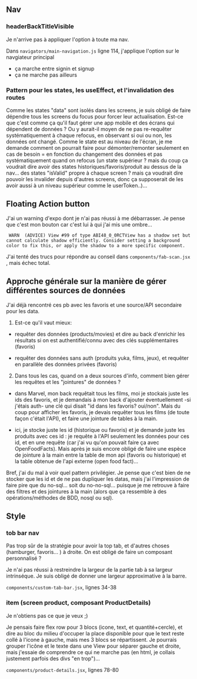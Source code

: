 ## Nav

### headerBackTitleVisible

Je n'arrive pas à appliquer l'option à toute ma nav.

Dans `navigators/main-navigation.js` ligne 114, j'applique l'option sur le navgiateur principal

- ça marche entre signin et signup
- ça ne marche pas ailleurs

### Pattern pour les states, les useEffect, et l'invalidation des routes

Comme les states "data" sont isolés dans les screens, je suis obligé de faire dépendre tous les screens du focus pour forcer leur actualisation. Est-ce que c'est comme ça qu'il faut gérer une app mobile et des écrans qui dépendent de données ? Ou y aurait-il moyen de ne pas re-requêter systématiquement à chaque refocus, en observant si oui ou non, les données ont changé. Comme le state est au niveau de l'écran, je me demande comment on pourrait faire pour démonter/remonter seulement en cas de besoin = en fonction du changement des données et pas systématiquement quand on refocus (un state supérieur ? mais du coup ça voudrait dire avoir des states historiques/favoris/produit au dessus de la nav... des states "isValid" propre à chaque screen ? mais ça voudrait dire pouvoir les invalider depuis d'autres screens, donc ça supposerait de les avoir aussi à un niveau supérieur comme le userToken..)...

## Floating Action button

J'ai un warning d'expo dont je n'ai pas réussi à me débarrasser. Je pense que c'est mon bouton car c'est lui à qui j'ai mis une ombre...

```
 WARN  (ADVICE) View #99 of type ABI48_0_0RCTView has a shadow set but cannot calculate shadow efficiently. Consider setting a background color to fix this, or apply the shadow to a more specific component.
```

J'ai tenté des trucs pour répondre au conseil dans `components/fab-scan.jsx` , mais échec total.

## Approche générale sur la manière de gérer différentes sources de données

J'ai déjà rencontré ces pb avec les favoris et une source/API secondaire pour les data.

1. Est-ce qu'il vaut mieux:

- requêter des données (products/movies) et dire au back d'enrichir les résultats si on est authentifié/connu avec des clés supplémentaires (favoris)

- requêter des données sans auth (produits yuka, films, jeux), et requêter en parallèle des données privées (favoris)

2. Dans tous les cas, quand on a deux sources d'info, comment bien gérer les requêtes et les "jointures" de données ?

- dans Marvel, mon back requêtait tous les films, moi je stockais juste les ids des favoris, et je demandais à mon back d'ajouter éventuellement -si j'étais auth- une clé qui disait "id dans les favoris? oui/non". Mais du coup pour afficher les favoris, je devais requêter tous les films (de toute façon c'était l'API), et faire une jointure de tables à la main.

- ici, je stocke juste les id (historique ou favoris) et je demande juste les produits avec ces id : je requête à l'API seulement les données pour ces id, et en une requête (car j'ai vu qu'on pouvait faire ça avec OpenFoodFacts). Mais après je suis encore obligé de faire une espèce de jointure à la main entre la table de mon api (favoris ou historique) et la table obtenue de l'api externe (open food fact)...

Bref, j'ai du mal à voir quel pattern privilégier. Je pense que c'est bien de ne stocker que les id et de ne pas dupliquer les datas, mais j'ai l'impression de faire pire que du no-sql... soit du no-no-sql... puisque je me retrouve à faire des filtres et des jointures à la main (alors que ça ressemble à des opérations/méthodes de BDD, nosql ou sql).

## Style

### tob bar nav

Pas trop sûr de la stratégie pour avoir la top tab, et d'autres choses (hamburger, favoris... ) à droite. On est obligé de faire un composant personnalisé ?

Je n'ai pas réussi à restreindre la largeur de la partie tab à sa largeur intrinséque. Je suis obligé de donner une largeur approximative à la barre.

`components/custom-tab-bar.jsx`, lignes 34-38

### item (screen product, composant ProductDetails)

Je n'obtiens pas ce que je veux ;)

Je pensais faire flex row pour 3 blocs (icone, text, et quantité+cercle), et dire au bloc du milieu d'occuper la place disponible pour que le text reste collé à l'icone à gauche, mais mes 3 blocs se répartissent. Je pourrais grouper l'icône et le texte dans une View pour séparer gauche et droite, mais j'essaie de comprendre ce qui ne marche pas (en html, je collais justement parfois des divs "en trop")...

`components/product-details.jsx`, lignes 78-80
